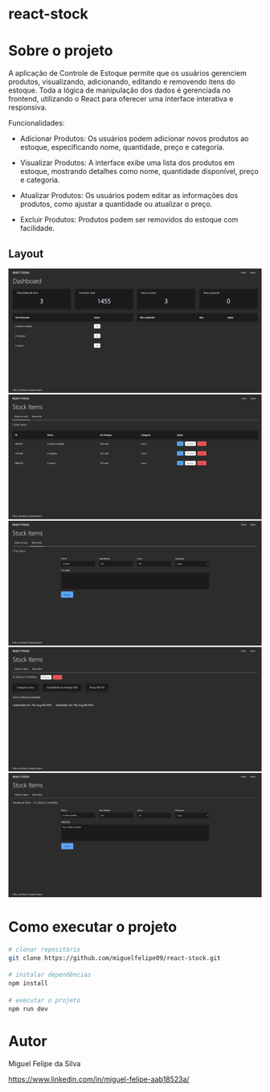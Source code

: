 # react-stock

 # Sobre o projeto
 
A aplicação de Controle de Estoque permite que os usuários gerenciem produtos, visualizando, adicionando, editando e removendo itens do estoque. Toda a lógica de manipulação dos dados é gerenciada no frontend, utilizando o React para oferecer uma interface interativa e responsiva.

Funcionalidades:

- Adicionar Produtos: Os usuários podem adicionar novos produtos ao estoque, especificando nome, quantidade, preço e categoria.

- Visualizar Produtos: A interface exibe uma lista dos produtos em estoque, mostrando detalhes como nome, quantidade disponível, preço e categoria.

- Atualizar Produtos: Os usuários podem editar as informações dos produtos, como ajustar a quantidade ou atualizar o preço.

- Excluir Produtos: Produtos podem ser removidos do estoque com facilidade.

## Layout
![Dashboard](https://github.com/miguelfelipe09/react-stock/blob/main/public/images/dashboard.png)
![Dashboard](https://github.com/miguelfelipe09/react-stock/blob/main/public/images/get.png)
![Dashboard](https://github.com/miguelfelipe09/react-stock/blob/main/public/images/add.png)
![Dashboard](https://github.com/miguelfelipe09/react-stock/blob/main/public/images/viewProduct.png)
![Dashboard](https://github.com/miguelfelipe09/react-stock/blob/main/public/images/updateProduct.png)

# Como executar o projeto

```bash
# clonar repositório
git clone https://github.com/miguelfelipe09/react-stock.git

# instalar dependências
npm install

# executar o projeto
npm run dev
```

# Autor

Miguel Felipe da Silva

https://www.linkedin.com/in/miguel-felipe-aab18523a/
